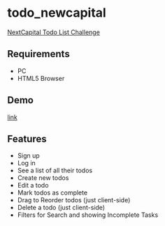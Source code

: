 # todo_newcapital
[NextCapital Todo List Challenge](https://github.com/clarkr/nextcapital-todo)

## Requirements
- PC
- HTML5 Browser

## Demo
[link](http://aanyun.github.io/)

## Features

* Sign up
* Log in
* See a list of all their todos
* Create new todos
* Edit a todo
* Mark todos as complete
* Drag to Reorder todos (just client-side)
* Delete a todo (just client-side)
* Filters for Search and showing Incomplete Tasks
